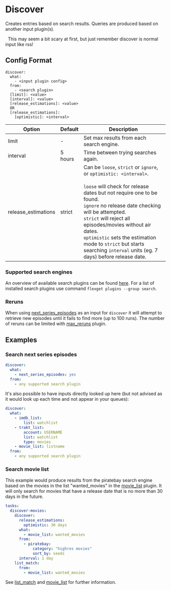 # Discover
Creates entries based on search results. Queries are produced based on another input plugin(s).

<div class="alert alert-info" role="alert">
  <span class="glyphicon glyphicon-info-sign"></span>
  &nbsp;
  This may seem a bit scary at first, but just remember discover is normal input like rss!
</div>

## Config Format
```text
discover:
  what:
    - <input plugin config>
  from:
    - <search plugin>
  [limit]: <value>
  [interval]: <value>
  [release_estimations]: <value>
  OR
  [release_estimations]:
    [optimistic]: <interval>
```

| Option | Default | Description |
| --- | --- | --- |
|limit| - | Set max results from each search engine. |
|interval| 5 hours| Time between trying searches again. |
|release_estimations|strict|Can be `loose`, `strict` or `ignore`, or `optimistic: <interval>`. <br/><br/> `loose` will check for release dates but not require one to be found.<br/>`ignore` no release date checking will be attempted. <br/>`strict` will reject all episodes/movies without air dates.<br/> `optimistic` sets the estimation mode to `strict` but starts searching `interval` units (eg. 7 days) before release date.|

### Supported search engines
An overview of available search plugins can be found [here](/Searches). For a list of installed search plugins use command `flexget plugins --group search`.

### Reruns
When using [next_series_episodes](/Plugins/next_series_episodes) as an input for `discover` it will attempt to retrieve new episodes until it fails to find more (up to 100 runs). The number of reruns can be limited with [max_reruns](/Plugins/max_reruns) plugin.

## Examples

### Search next series episodes
```yaml
discover:
  what:
    - next_series_episodes: yes
  from:
    - any supported search plugin
```

It's also possible to have inputs directly looked up here (but not advised as it would look up each time and not appear in your queues):

```yaml
discover:
  what:
    - imdb_list:
        list: watchlist
    - trakt_list:
        account: USERNAME
        list: watchlist
        type: movies
    - movie_list: listname
  from:
    - any supported search plugin
```

### Search movie list
This example would produce results from the piratebay search engine based on the movies in the list "wanted_movies" in the [movie_list](/Plugins/List/movie_list) plugin. It will only search for movies that have a release date that is no more than 30 days in the future.

```yaml
tasks:
  discover-movies:
    discover:
      release_estimations:
        optimistic: 30 days
      what:
        - movie_list: wanted_movies
      from:
        - piratebay:
            category: "highres movies"
            sort_by: seeds
      interval: 1 day
    list_match:
      from:
        - movie_list: wanted_movies
```

See [list_match](/Plugins/List/list_match) and [movie_list](/Plugins/List/movie_list) for further information.